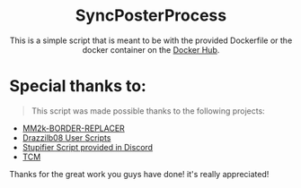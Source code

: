 <div align="center">

# SyncPosterProcess

This is a simple script that is meant to be with the provided Dockerfile or the docker container on the [Docker Hub](https://hub.docker.com/r/mrzablah/spp).

</div>

# Special thanks to:

> This script was made possible thanks to the following projects:

- [MM2k-BORDER-REPLACER](https://github.com/listentofaze/mm2k-border-replacer/tree/main)
- [Drazzilb08 User Scripts](https://github.com/Drazzilb08/userScripts)
- [Stupifier Script provided in Discord](https://discord.com/channels/492590071455940612/1124032073557086258/1126226814629576858)
- [TCM](https://github.com/CollinHeist/TitleCardMaker)

Thanks for the great work you guys have done! it's really appreciated!
